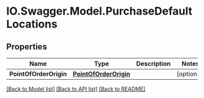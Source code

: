 # IO.Swagger.Model.PurchaseDefaultLocations
## Properties

Name | Type | Description | Notes
------------ | ------------- | ------------- | -------------
**PointOfOrderOrigin** | [**PointOfOrderOrigin**](PointOfOrderOrigin.md) |  | [optional] 

[[Back to Model list]](../README.md#documentation-for-models) [[Back to API list]](../README.md#documentation-for-api-endpoints) [[Back to README]](../README.md)

